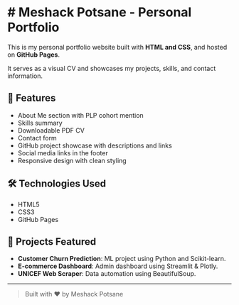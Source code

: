 # # Meshack Potsane - Personal Portfolio

This is my personal portfolio website built with **HTML and CSS**, and hosted on **GitHub Pages**.

It serves as a visual CV and showcases my projects, skills, and contact information.


## 📄 Features

- About Me section with PLP cohort mention
- Skills summary
- Downloadable PDF CV
- Contact form
- GitHub project showcase with descriptions and links
- Social media links in the footer
- Responsive design with clean styling

## 🛠 Technologies Used

- HTML5
- CSS3
- GitHub Pages

## 🧠 Projects Featured

- **Customer Churn Prediction**: ML project using Python and Scikit-learn.
- **E-commerce Dashboard**: Admin dashboard using Streamlit & Plotly.
- **UNICEF Web Scraper**: Data automation using BeautifulSoup.


---

> Built with ❤️ by Meshack Potsane
